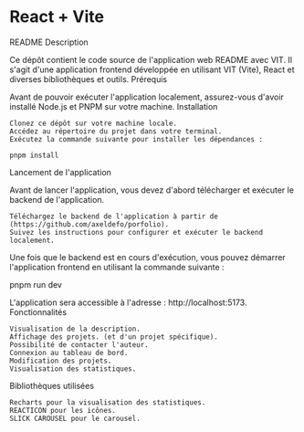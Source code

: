 # React + Vite

README
Description

Ce dépôt contient le code source de l'application web README avec VIT. Il s'agit d'une application frontend développée en utilisant VIT (Vite), React et diverses bibliothèques et outils.
Prérequis

Avant de pouvoir exécuter l'application localement, assurez-vous d'avoir installé Node.js et PNPM sur votre machine.
Installation

    Clonez ce dépôt sur votre machine locale.
    Accédez au répertoire du projet dans votre terminal.
    Exécutez la commande suivante pour installer les dépendances :

    pnpm install

Lancement de l'application

Avant de lancer l'application, vous devez d'abord télécharger et exécuter le backend de l'application.

    Téléchargez le backend de l'application à partir de (https://github.com/axeldefo/porfolio).
    Suivez les instructions pour configurer et exécuter le backend localement.

Une fois que le backend est en cours d'exécution, vous pouvez démarrer l'application frontend en utilisant la commande suivante :

pnpm run dev

L'application sera accessible à l'adresse : http://localhost:5173.
Fonctionnalités

    Visualisation de la description.
    Affichage des projets. (et d'un projet spécifique).
    Possibilité de contacter l'auteur.
    Connexion au tableau de bord.
    Modification des projets.
    Visualisation des statistiques.

Bibliothèques utilisées

    Recharts pour la visualisation des statistiques.
    REACTICON pour les icônes.
    SLICK CAROUSEL pour le carousel.

